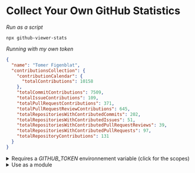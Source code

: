 <h1>Collect Your Own GitHub Statistics</h1>

<p>

<em>Run as a script</em>

```shell
npx github-viewer-stats
```

</p>

<p>
<em>Running with my own token</em>

<!--START OF STATS-->

```json
{
  "name": "Tomer Figenblat",
  "contributionsCollection": {
    "contributionCalendar": {
      "totalContributions": 10158
    },
    "totalCommitContributions": 7509,
    "totalIssueContributions": 109,
    "totalPullRequestContributions": 371,
    "totalPullRequestReviewContributions": 645,
    "totalRepositoriesWithContributedCommits": 202,
    "totalRepositoriesWithContributedIssues": 51,
    "totalRepositoriesWithContributedPullRequestReviews": 39,
    "totalRepositoriesWithContributedPullRequests": 97,
    "totalRepositoryContributions": 131
  }
}
```

<!--END OF STATS-->

</p>

<details>
  <summary>Requires a <em>GITHUB_TOKEN</em> environnement variable (click for the scopes)</summary>
  <p>
  <ul>
    <li>repo</li>
    <li>read:packages</li>
    <li>read:user</li>
    <li>read:discussion</li>
  </ul>
  </p>
</details>

<details>
<summary>Use as a module</summary>

<p>

```shell
npm install --save github-viewer-stats
```

</p>

```javascript
require('github-viewer-stats')().then(r => console.log(JSON.stringify(r, null, 2)));
```

<details>
  <summary>Detailed example</summary>
  <p>

  ```javascript
  const ghViewerStats = require('github-viewer-stats');

  async function main() {
    let stats = await ghViewerStats();
    console.log(JSON.stringify(stats, null, 2));
  }

  main();
  ```

  </p>
</details>

</details>
